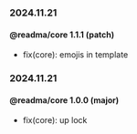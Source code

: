 ### 2024.11.21

#### @readma/core 1.1.1 (patch)

- fix(core): emojis in template

### 2024.11.21

#### @readma/core 1.0.0 (major)

- fix(core): up lock
